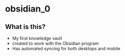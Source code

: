 # obsidian_0

## What is this?

- My first knowledge vault
- created to work with the Obsidian program
- Has automated syncing for both desktops and mobile

